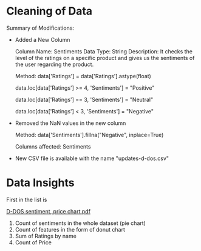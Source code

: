 # Cleaning of Data

Summary of Modifications:

* Added a New Column

  Column Name: Sentiments
  Data Type: String
  Description: It checks the level of the ratings on a specific product and gives us the sentiments of the user regarding the product.
  
  Method:
  data['Ratings'] = data['Ratings'].astype(float)
  
  data.loc[data['Ratings'] >= 4, 'Sentiments'] = "Positive"
  
  data.loc[data['Ratings'] == 3, 'Sentiments'] = "Neutral"

  data.loc[data['Ratings'] < 3, 'Sentiments'] = "Negative"


* Removed the NaN values in the new column

  Method:
  data['Sentiments'].fillna("Negative", inplace=True)

  Columns affected: Sentiments

* New CSV file is available with the name "updates-d-dos.csv"


# Data Insights

First in the list is 

[D-DOS sentiment, price chart.pdf](https://github.com/user-attachments/files/18480132/D-DOS.sentiment.price.chart.pdf)

1) Count of sentiments in the whole dataset (pie chart)
2) Count of features in the form of donut chart
3) Sum of Ratings by name
4) Count of Price
